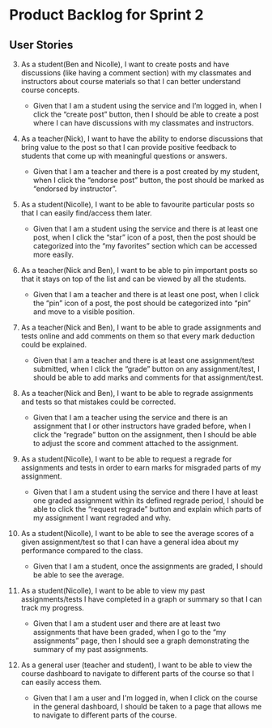 # Product Backlog for Sprint 2

## User Stories

3. As a student(Ben and Nicolle), I want to create posts and have discussions (like having a comment section) with my classmates and instructors about course materials so that I can better understand course concepts.
   * Given that I am a student using the service and I’m logged in, when I click the “create post” button, then I should be able to create a post where I can have discussions with my classmates and instructors.

4. As a teacher(Nick), I want to have the ability to endorse discussions that bring value to the post so that I can provide positive feedback to students that come up with meaningful questions or answers.
   * Given that I am a teacher and there is a post created by my student, when I click the “endorse post” button, the post should be marked as “endorsed by instructor”.

10. As a student(Nicolle), I want to be able to favourite particular posts so that I can easily find/access them later.
    * Given that I am a student using the service and there is at least one post, when I click the “star” icon of a post, then the post should be categorized into the “my favorites” section which can be accessed more easily.

11. As a teacher(Nick and Ben), I want to be able to pin important posts so that it stays on top of the list and can be viewed by all the students.
    * Given that I am a teacher and there is at least one post, when I click the “pin” icon of a post, the post should be categorized into “pin” and move to a visible position.

12. As a teacher(Nick and Ben), I want to be able to grade assignments and tests online and add comments on them so that every mark deduction could be explained.
    * Given that I am a teacher and there is at least one assignment/test submitted, when I click the “grade” button on any assignment/test, I should be able to add marks and comments for that assignment/test.

13. As a teacher(Nick and Ben), I want to be able to regrade assignments and tests so that mistakes could be corrected.
    * Given that I am a teacher using the service and there is an assignment that I or other instructors have graded before, when I click the “regrade” button on the assignment, then I should be able to adjust the score and comment attached to the assignment.

14. As a student(Nicolle), I want to be able to request a regrade for assignments and tests in order to earn marks for misgraded parts of my assignment.
    * Given that I am a student using the service and there I have at least one graded assignment within its defined regrade period, I should be able to click the “request regrade” button and explain which parts of my assignment I want regraded and why.

15. As a student(Nicolle), I want to be able to see the average scores of a given assignment/test so that I can have a general idea about my performance compared to the class.
    * Given that I am a student, once the assignments are graded, I should be able to see the average.

16. As a student(Nicolle), I want to be able to view my past assignments/tests I have completed in a graph or summary so that I can track my progress.
    * Given that I am a student user and there are at least two assignments that have been graded, when I go to the “my assignments” page, then I should see a graph demonstrating the summary of my past assignments.

19. As a general user (teacher and student), I want to be able to view the course dashboard to navigate to different parts of the course so that I can easily access them.
    * Given that I am a user and I'm logged in, when I click on the course in the general dashboard, I should be taken to a page that allows me to navigate to different parts of the course.
